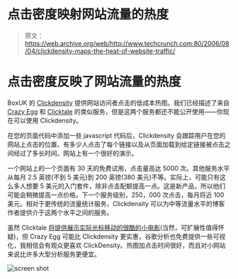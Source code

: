# 点击密度映射网站流量的热度 

> 原文：<https://web.archive.org/web/http://www.techcrunch.com:80/2006/08/04/clickdensity-maps-the-heat-of-website-traffic/>

# 点击密度反映了网站流量的热度

 [](https://web.archive.org/web/20221222070837/http://clickdensity.com/) BoxUK 的 [Clickdensity](https://web.archive.org/web/20221222070837/http://clickdensity.com/) 提供网站访问者点击的低成本热图。我们已经描述了来自 [Crazy Egg](https://web.archive.org/web/20221222070837/http://techcrunch.com/2006/03/13/see-what-your-website-visitors-are-doing-with-crazy-egg/) 和 [Clicktale](https://web.archive.org/web/20221222070837/http://techcrunch.com/2006/07/11/watch-internet-users%e2%80%99-behaviour-with-clicktale/) 的类似服务，但是这两个服务都还不能公开使用——你现在可以使用 Clickdensity。

在您的页面代码中添加一些 javascript 代码后，Clickdensity 会跟踪用户在您的网站上点击的位置、有多少人点击了每个链接以及从页面加载到给定链接被点击之间经过了多长时间。网站上有一个很好的演示。

一个网站上的一个页面有 30 天的免费试用，点击量高达 5000 次。其他服务水平从每月 2.5 英镑(不到 5 美元)到 200 英镑(380 美元)不等。实际上，可能只有这么多人想要 5 美元的入门套件，除非点击配额提高一点。这是新产品，所以他们可能会稍微提高一点价格。下一个服务级别，250，000 次点击，每月将近 100 美元。相对于更传统的流量统计服务，Clickdensity 可以为中等流量水平的博客作者提供介于这两个水平之间的服务。

虽然 Clicktale [将提供展示实际光标移动的很酷的小电影](https://web.archive.org/web/20221222070837/http://techcrunch.com/2006/07/11/watch-internet-users%e2%80%99-behaviour-with-clicktale/)(当然，可扩展性值得怀疑)，但 Crazy Egg 可能比 Clickdensity 更实惠，谷歌分析也免费提供一些可视化，我相信会有观众更喜欢 ClickDensity。热图加点击时间很好，而且对小网站来说比许多大型分析服务更便宜。

![screen shot](img/f35b1c94cedb594a5bd40d0e4f0cc5e2.png)
